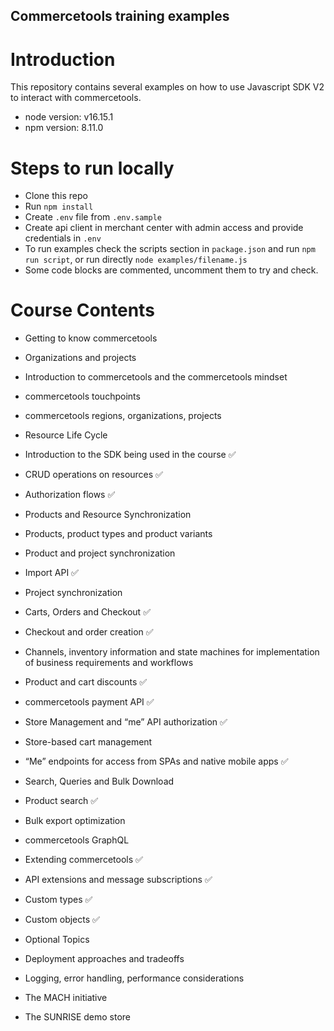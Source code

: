 ## Commercetools training examples

# Introduction
This repository contains several examples on how to use Javascript SDK V2 to interact with commercetools.
- node version: v16.15.1
- npm version: 8.11.0
# Steps to run locally

* Clone this repo
* Run ``` npm install ```
* Create ``` .env ``` file from ```.env.sample```
* Create api client in merchant center with admin access and provide credentials in ``` .env ```
* To run examples check the scripts section in ```package.json``` and run ```npm run script```, or run directly ```node examples/filename.js```
* Some code blocks are commented, uncomment them to try and check.
# Course Contents
* Getting to know commercetools
* Organizations and projects

* Introduction to commercetools and the commercetools mindset

* commercetools touchpoints

* commercetools regions, organizations, projects

* Resource Life Cycle

* Introduction to the SDK being used in the course :white_check_mark:

* CRUD operations on resources :white_check_mark:

* Authorization flows :white_check_mark:

* Products and Resource Synchronization 

* Products, product types and product variants

* Product and project synchronization

* Import API :white_check_mark:

* Project synchronization

* Carts, Orders and Checkout :white_check_mark:

* Checkout and order creation :white_check_mark:

* Channels, inventory information and state machines for implementation of business requirements and workflows

* Product and cart discounts :white_check_mark:

* commercetools payment API :white_check_mark:

* Store Management and “me” API authorization :white_check_mark:

* Store-based cart management 

* “Me” endpoints for access from SPAs and native mobile apps :white_check_mark:

* Search, Queries and Bulk Download  

* Product search :white_check_mark:

* Bulk export optimization

* commercetools GraphQL

* Extending commercetools :white_check_mark:

* API extensions and message subscriptions :white_check_mark:

* Custom types :white_check_mark:

* Custom objects :white_check_mark:

* Optional Topics

* Deployment approaches and tradeoffs

* Logging, error handling, performance considerations

* The MACH initiative

* The SUNRISE demo store
